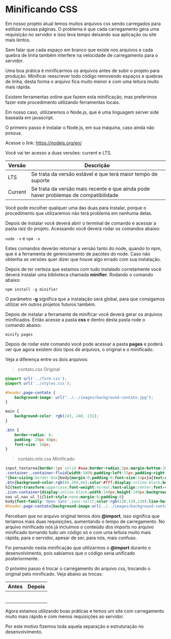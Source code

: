 # Minificando CSS

Em nosso projeto atual temos muitos arquivos css sendo carregados para estilizar nossas páginas. O problema é que cada carregamento gera uma requisição no servidor e isso leva tempo deixando sua aplicação ou site mais lentos.

Sem falar que cada espaço em branco que existe nos arquivos e cada quebra de linha também interfere na velocidade de carregamento para o servidor.

Uma boa prática é minificarmos os arquivos antes de subir o projeto para produção. Minificar reescrever todo código removendo espaços e quebras de linha, desta forma o arquivo fica muito menor e com uma leitura muito mais rápida.

Existem ferramentas online que fazem esta minificação, mas preferimos fazer este procedimento utilizando ferramentas locais.

Em nosso caso, utilizaremos o Node.js, que é uma linguagem server side baseada em javascript.

O primeiro passo é instalar o Node.js, em sua máquina, caso ainda não possua.

Acesse o link: <https://nodejs.org/en/>

Você vai ter acesso a duas versões: current e LTS.

| Versão | Descrição |
| ------ | --------- |
| LTS | Se trata da versão estável e que terá maior tempo de suporte |
| Current | Se trata da versão mais recente e que ainda pode haver problemas de compatibilidade |

Você pode escolher qualquer uma das duas para instalar, porque o procedimento que utilizaremos não terá problema em nenhuma delas.

Depois de instalar você deverá abrir o terminal de comando e acessar a pasta raiz do projeto. Acessando você deverá rodar os comandos abaixo:

`node -v` e `npm -v`

Estes comandos deverão retornar a versão tanto do node, quando to npm, que é a ferramenta de gerenciamento de pacotes do node. Caso não obtenha as versões quer dizer que houve algo errado com sua instalação.

Depois de ter certeza que estamos com tudo instalado corretamente você deverá instalar uma biblioteca chamada **minifier**. Rodando o comando abaixo:

`npm install -g minifier`

O parâmetro **-g** significa que a instalação será global, para que consigamos utilizar em outros projetos futuros também.

Depois de instalar a ferramante de minificar você deverá gerar os arquivos minificados. Então acesse a pasta **css** e dentro desta pasta rode o comando abaixo:

`minify pages`

Depois de rodar este comando você pode acessar a pasta **pages** e poderá ver que agora existem dois tipos de arquivos, o original e o minificado.

Veja a diferença entre os dois arquivos:

> contato.css Original

```css
@import url('../form.css');
@import url('../styles.css');

#header.page-contato {
    background-image: url("../../images/background-contato.jpg");
}

main {
    background-color: rgb(243, 240, 231);
}

.btn {
    border-radius: 0;
    padding: 20px 60px;
    font-size: 18px;
}
```
> contato.min.css Minificado

```css
input,textarea{border:1px solid #aaa;border-radius:2px;margin-bottom:30px;padding:10px;width:100%}input[type="submit"]{width:auto}textarea{height:170px}input:focus,textarea:focus{outline:1px solid #777}.input-control{position:relative}.input-control label{position:absolute;top:5px;left:5px;opacity:0}.input-control input:focus ~ label,.input-control textarea:focus ~ label{top:-25px;font-size:12px;transition:ease .5s all;opacity:1}
.container,.container-fluid{width:100%;padding-left:15px;padding-right:15px}.row{margin-left:-15px;margin-right:-15px}.row:before,.row:after{content:" ";display:table}.row:after{clear:both}.col{position:relative;padding-left:15px;padding-right:15px;min-height:1px;float:left}.col-1{width:16.666666%}.col-2{width:33.333332%}.col-3{width:49.999998%}.col-4{width:66.666664%}.col-5{width:83.33333%}.col-6{width:100%}@media (min-width:992px){.container{max-width:992px;margin:0 auto}.col-desktop-1{width:8.333333%}.col-desktop-2{width:16.66%}.col-desktop-3{width:24.999999%}.col-desktop-4{width:33.333332%}.col-desktop-5{width:41.666665%}.col-desktop-6{width:49.999998%}.col-desktop-7{width:58.333331%}.col-desktop-8{width:66.666664%}.col-desktop-9{width:74.999997%}.col-desktop-10{width:83.33333%}.col-desktop-11{width:91.666663%}.col-desktop-12{width:100%}.col-offset-desktop-1{margin-left:8.333333%}.col-offset-desktop-2{margin-left:16.66%}.col-offset-desktop-3{margin-left:24.999999%}.col-offset-desktop-4{margin-left:33.333332%}.col-offset-desktop-5{margin-left:41.666665%}.col-offset-desktop-6{margin-left:49.999998%}.col-offset-desktop-7{margin-left:58.333331%}.col-offset-desktop-8{margin-left:66.666664%}.col-offset-desktop-9{margin-left:74.999997%}.col-offset-desktop-10{margin-left:83.33333%}.col-offset-desktop-11{margin-left:91.666663%}.col-offset-desktop-12{margin-left:100%}}@media (min-width:1200px){.container{max-width:1200px}}
*{box-sizing:border-box}body{margin:0;padding:0;font-size:14px}a{text-decoration:none}p{margin:10px 0 20px 0}
.btn{background-color:rgb(84,209,84);color:#fff;display:inline-block;border-radius:30px;padding:10px 30px;text-decoration:none;transition:ease .5s all;border:none;cursor:pointer}.btn:hover{background-color:rgb(84,180,84)}.btn.orange{background-color:#fed136}.btn.orange:hover{background-color:#000}
h2{text-transform:uppercase;font-weight:normal;text-align:center;font-size:25px;margin:10px 0 20px 0}h2:after{content:"";display:block;background-color:rgb(130,130,130);margin:5px auto 0 auto;width:50px;height:2px}.subtitle{margin-bottom:80px}.text-left{text-align:left}
.icon-container{display:inline-block;width:140px;height:140px;background:#e1f3e1;border-radius:30px;position:relative}.icon-container .material-icons{display:block;font-size:85px;color:rgb(84,209,84);position:absolute;top:50%;left:50%;transform:translate(-50%,-50%);cursor:default}.img-box-round{display:inline-block;border-radius:100%;overflow:hidden}.img-box-label:before{content:'';display:block;width:50%;height:60px;border-right:2px solid rgb(32,123,32);background:transparent;margin-bottom:10px}
nav ul,nav ul li{list-style:none;margin:0;padding:0}
body{font-family:'Open Sans',sans-serif;color:rgb(130,130,130);line-height:25px}#header nav a{display:inline-block;text-decoration:none;padding:10px;border-radius:5px}#header nav a:hover,#header nav a.active{background-color:rgba(84,209,84,0.3)}#header h1{font-size:54px;line-height:60px}#header{background:#000 no-repeat fixed center;background-size:cover;color:#fff;width:100%;height:660px;position:relative;padding-top:30px}#header a{color:#fff;transition:ease .5s all}#header nav{text-align:right}#header nav ul,#header nav ul li{display:inline-block}#header .title{position:absolute;left:0;top:50%;transform:translate(0,-50%);text-align:center}.section{padding:30px 0 30px 0}.section-center{text-align:center}#footer{background-color:rgb(51,51,51);text-align:left}#footer,#footer a{color:rgb(204,204,204)}#footer h3,#footer nav li{text-transform:uppercase}#footer h3:after{content:'';display:block;border-bottom:2px solid rgb(204,204,204);width:30px}#footer nav li{padding:3px 0}#footer nav li a:hover{color:rgb(255,255,255)}#footer .social{height:200px;line-height:200px;text-align:right}#footer .social a{display:inline-block;padding:0 0 0 10px;opacity:1}#footer .social a:hover{opacity:.5;transition:ease .3s all}#footer .social img{vertical-align:middle}#copyright{text-align:center;background-color:rgb(34,34,34);padding:10px}@media (max-width:992px){#header,#header nav{text-align:center}}
#header.page-contato{background-image:url(../../images/background-contato.jpg)}main{background-color:rgb(243,240,231)}.btn{border-radius:0;padding:20px 60px;font-size:18px}
```

Percebam que no arquivo original temos dois **@import**, isso significa que teríamos mais duas requisições, aumentando o tempo de carregamento. No arquivo minificado nós já incluímos o conteúdo dos imports no arquivo minificado tornando tudo um código só e com uma leitura muito mais rápida, para o servidor, apesar de ser, para nós, mais confuso.

Foi pensando nesta minificação que utilizarmos o **@import** durante o desenvolvimento, pois sabíamos que o código seria unificado posteriormente.

O próximo passo é trocar o carregamento do arquivo css, trocando o original pelo minificado. Veja abaixo as trocas:

| Antes | Depois |
| ----- | ------ |
| <link href="css/pages/clientes.css" rel="stylesheet"> | <link href="css/pages/clientes.min.css" rel="stylesheet"> |
| <link href="css/pages/contato.css" rel="stylesheet"> | <link href="css/pages/contato.min.css" rel="stylesheet"> |
| <link href="css/pages/equipe.css" rel="stylesheet"> | <link href="css/pages/equipe.min.css" rel="stylesheet"> |
| <link href="css/pages/home.css" rel="stylesheet"> | <link href="css/pages/home.min.css" rel="stylesheet"> |
| <link href="css/pages/produto.css" rel="stylesheet"> | <link href="css/pages/produto.min.css" rel="stylesheet"> |
| <link href="./css/pages/quem-somos.css" rel="stylesheet"> | <link href="./css/pages/quem-somos.min.css" rel="stylesheet"> |

Agora estamos utilizando boas práticas e temos um site com carregamento muito mais rápido e com menos requisições ao servidor.

Por este motivo fizemos toda aquela separação e estruturação no desenvolvimento.